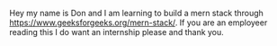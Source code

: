 Hey my name is Don and I am learning to build a mern stack through https://www.geeksforgeeks.org/mern-stack/. If you are an employeer reading this I do want an internship please and thank you.
